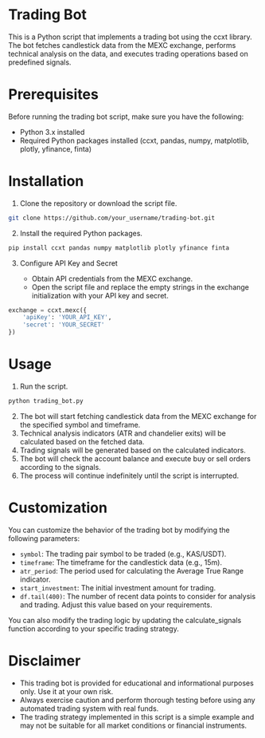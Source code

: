 # Trading Bot
This is a Python script that implements a trading bot using the ccxt library. The bot fetches candlestick data from the MEXC exchange, performs technical analysis on the data, and executes trading operations based on predefined signals.

# Prerequisites

Before running the trading bot script, make sure you have the following:

- Python 3.x installed
- Required Python packages installed (ccxt, pandas, numpy, matplotlib, plotly, yfinance, finta)
# Installation
1. Clone the repository or download the script file.

```bash
git clone https://github.com/your_username/trading-bot.git

```

2. Install the required Python packages.

```bash
pip install ccxt pandas numpy matplotlib plotly yfinance finta

```
3. Configure API Key and Secret

    - Obtain API credentials from the MEXC exchange.
    - Open the script file and replace the empty strings in the exchange initialization with your API key and secret.
``` python
exchange = ccxt.mexc({
    'apiKey': 'YOUR_API_KEY',
    'secret': 'YOUR_SECRET'
})

```
# Usage
1. Run the script.

``` bash
python trading_bot.py

```


2. The bot will start fetching candlestick data from the MEXC exchange for the specified symbol and timeframe.
3. Technical analysis indicators (ATR and chandelier exits) will be calculated based on the fetched data.
4. Trading signals will be generated based on the calculated indicators.
5. The bot will check the account balance and execute buy or sell orders according to the signals.
6. The process will continue indefinitely until the script is interrupted.

# Customization

You can customize the behavior of the trading bot by modifying the following parameters:

- `symbol`: The trading pair symbol to be traded (e.g., KAS/USDT).
- `timeframe`: The timeframe for the candlestick data (e.g., 15m).
- `atr_period`: The period used for calculating the Average True Range indicator.
- `start_investment`: The initial investment amount for trading.
- `df.tail(400)`: The number of recent data points to consider for analysis and trading. Adjust this value based on your requirements.

You can also modify the trading logic by updating the calculate_signals function according to your specific trading strategy.

# Disclaimer
- This trading bot is provided for educational and informational purposes only. Use it at your own risk.
- Always exercise caution and perform thorough testing before using any automated trading system with real funds.
- The trading strategy implemented in this script is a simple example and may not be suitable for all market conditions or financial instruments.
